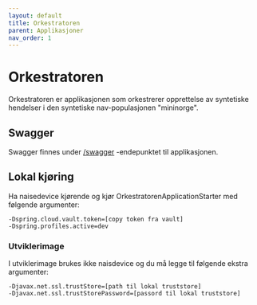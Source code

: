 ```yaml
---
layout: default
title: Orkestratoren
parent: Applikasjoner
nav_order: 1
---
```


# Orkestratoren
Orkestratoren er applikasjonen som orkestrerer opprettelse av syntetiske hendelser i den syntetiske nav-populasjonen "mininorge".

## Swagger
Swagger finnes under [/swagger](https://orkestratoren.dev.intern.nav.no/swagger) -endepunktet til applikasjonen.

## Lokal kjøring
Ha naisedevice kjørende og kjør OrkestratorenApplicationStarter med følgende argumenter:
```
-Dspring.cloud.vault.token=[copy token fra vault]
-Dspring.profiles.active=dev
```

### Utviklerimage
I utviklerimage brukes ikke naisdevice og du må legge til følgende ekstra argumenter:
```
-Djavax.net.ssl.trustStore=[path til lokal truststore]
-Djavax.net.ssl.trustStorePassword=[passord til lokal truststore]
```

